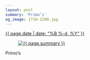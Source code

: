 ```yaml
---
layout: post
summary: 'Primo’s'
og_image: 1718-1280.jpg
---
```


<p>
 <time>
  <a href="/1718">
   {{ page.date | date: "%B %-d, %Y" }}
  </a>
 </time>
 <a href="/1718">
  <figure data-taken="12/4/2022">
   <img alt="{{ page.summary }}" sizes="(min-width: 700px) 50vw, calc(100vw - 2rem)" src="{{ site.assets_url }}/1718-640.jpg" srcset="{{ site.assets_url }}/1718-320.jpg 320w, {{ site.assets_url }}/1718-640.jpg 640w, {{ site.assets_url }}/1718-960.jpg 960w, {{ site.assets_url }}/1718-1280.jpg 1280w"/>
  </figure>
 </a>
 <span>
  Primo’s
 </span>
</p>
